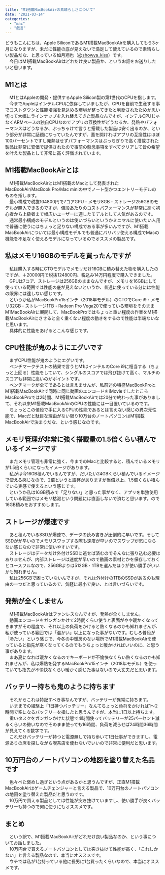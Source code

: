```yaml
---
title: "M1搭載MacBookAirの素晴らしさについて"
date: "2021-03-14"
categories: 
  - "mac"
  - "戯言"
---
```


どうもこんにちは、Apple SiliconであるM1搭載MacBookAirを購入してもう3ヶ月になりますが、未だに性能の底が見えないで満足して使えているので素晴らしい製品だな、と思っている如月翔也（[@showya\_kiss](http://twitter.com/showya_kiss)）です。  
　今日はM1搭載MacBookAirはどれだけ良い製品か、というお話をお送りしたいと思います。  

## M1とは

　M1とはAppleの開発・提供するApple Silicon製の第1世代のCPUを指します。  
　今までAppleはインテルCPUに依存していましたが、CPUを自前で生産する事でコストダウンと性能増強を見込める環境が整ってきたと判断されたためか思い切って大幅にラインナップを入れ替えてきた製品なんですが、インテルCPUじゃなくARMベースの独自CPUなのでアプリの互換性がどうなるか、発熱やパフォーマンスはどうなるか、ぶっちゃけて言うと搭載した製品は安く出るのか、という部分が非常に話題になっていたんですが、蓋を開ければアプリの互換性はほぼ100パーセントですし発熱はせずパフォーマンスはぶっちぎりで高く搭載された製品は非常に安価で提供されたので事前の懸念事項をすべてクリアして皆の希望を叶えた製品として非常に高く評価されています。  

## M1搭載MacBookAirとは

　M1搭載MacBookAirとはM1搭載のMacとして発表されたMacBookAir/MacBook Pro/Mac miniの中でノート型かつエントリーモデルのものを指します。  
　最小構成で税抜104800円で7コアGPU・メモリ8GB・ストレージ256GBのモデルが購入できるのですが、値段あたりのコストパフォーマンスが非常に高く初心者から上級者まで幅広いユーザーに適したモデルとして人気があるのです。  
　通常最小構成のモデルというのは使いづらいというかミニマルに使いたい人用で普通に使うにはちょっと足りない構成である事が多いんですが、M1搭載MacBookAirについては最小構成モデルでも普通にバリバリ使える構成でMacの機能を不足なく使えるモデルになっているのでオススメの製品です。  

## 私はメモリ16GBのモデルを買ったんですが

　私は購入する時にCTOモデルでメモリだけ16GBに積み替えた物を購入したのですが、＋20000円で税抜124800円、税込み14万円程度で購入できました。  
　GPUは7コア、ストレージは256GBのままなんですが、メモリを16GBにして使っている範囲では性能の底が見えないというか、普通に使っている分には性能の限界には達しない感じです。  
　というか私がMacBookPro15インチ（2018年モデル）のCTOでCore i9・メモリ32GB・ストレージ1TB・Radeon Pro Vega20で使っている環境をそのままM1MacBookAirに展開して、MacBookProではちょっと重い程度の作業をM1搭載MacBookAirにさせると全く重くない程度の動きをするので性能は半端ないなと思います。  
　具体的に性能をあげるとこんな感じです。  

## CPU性能が鬼のようにエグいです

　まずCPU性能が鬼のようにエグいです。  
　ベンチマークテストの結果で言うとM1はインテルのCore i9に相当する（ちょっと上回る）性能をしていて、シングルのスコアでは飛び抜けて高く、マルチのスコアも非常に高いのがポイントです。  
　ベンチマークが全てであるとは言えませんが、私前述の特盛MacBookProとM1搭載MacBookAirで同時に同じ動画のエンコードをiMovieでしたところMacBookProでは2時間、M1搭載MacBookAirでは20分で終わった事がありまして、それ以来M1搭載MacBookAirのCPUの性能には一目置いているのです。  
　ちょっとこの値段で手に入るCPUの性能であるとは言えない感じの異次元性能で、Macだと駄目な理由がない限り10万台のノートパソコンはM1搭載MacBookAirで決まりだな、という感じなのです。  

## メモリ管理が非常に強く搭載量の1.5倍くらい積んでいるイメージです

　またメモリ管理も非常に強く、今までのMacと比較すると、積んでいるメモリが1.5倍くらいになったイメージがあります。  
　私がは今16GB積んでいるんですが、だいたい24GBくらい積んでいるイメージで使える感じなので、2倍というと語弊がありますが当倍以上、1.5倍くらい積んでいる実感で使えるという感じです。  
　というか私は16GB積みで「足りない」と思った事がなく、アプリを単独使用している範囲ではメモリ枯渇という問題には直面しないで済むと思います。ので16GB積みをおすすめします。  

## ストレージが爆速です

　あと積んでいるSSDが爆速で、データの読み書きが圧倒的に早いです。そしてSSDがが早いのでメモリスワップする際も速度が早いのでスワップが気にならない感じなので非常に使いやすいです。  
　ストレージはデータだけ外付けSSDに逃せば済むのでそんなに張り込む必要はありませんが、内部ストレージは速度が早いので動画の素材とかを保存しておくとユースフルなので、256GBよりは512GB・1TBを選んだほうが使い勝手がいいかも知れません。  
　私は256GBで困っていないんですが、それは外付けの1TBのSSDがあるのも理由の一つだと思っているので、気軽に最小で良い、とは言いづらいです。  

## 発熱が全くしません

　M1搭載MacBookAirはファンレスなんですが、発熱が全くしません。  
　動画エンコードをガンガンかけて2時間くらい使うと表面がやや暖かくなってきますがその程度で、それ以上の負荷をかけると熱くなるのかも知れませんが、私が使っている範囲では「温かい」以上になった事がないです。むしろ普段が「冷たい」という感じで、今冬の中暖房のない場所でM1搭載MacBookAirを使っていると指先が寒くなってくるのでもうちょっと暖かければいいのに、と思う事があります。  
　まあ夏になれば暖かくなるのでキーボードが不愉快なくらい熱くなるのかも知れませんが、私は爆熱を発するMacBookPro15インチ（2018年モデル）を使っていても指先が不愉快なくらい暖かく感じた事はないので大丈夫だと思います。  

## バッテリー持ちも鬼のように持ちます

　それからこれは特記すべき事なんですが、バッテリーが異常に持ちます。  
　いままでの経験上「1日持つバッテリー」なんてちょっと負荷をかければ1〜2時間で空になるバッテリーを指したと思うんですが、本当に1日以上持ちます。  
　重いタスクをガンガンかけた状態で4時間使ってバッテリーが25パーセント減るくらいの勢いなのでそのまま使っても16時間、負荷を減らせば24時間36時間が見えてくる数字です。  
　これだけバッテリーが持つと電源無しで持ち歩いて1日仕事ができますし、電源ありの席を探しながら喫茶店を使わないでいいので非常に便利だと思います。  

## 10万円台のノートパソコンの地図を塗り替えた名品です

　色々べた褒めし過ぎという点があるかと思うんですが、正直M1搭載MacBookAirはゲームチェンジャーと言える製品で、10万円台のノートパソコンの地図を塗り替えた製品だと思うのです。  
　10万円で買える製品としては性能が突き抜けていますし、使い勝手が良くバッテリーも持つので何に使うにもオススメです。  

## まとめ

　という訳で、M1搭載MacBookAirがどれだけ良い製品なのか、という事についてお話しました。  
　10万円台で買えるノートパソコンとしては突き抜けて性能が高く、「これしかない」と言える製品なので、本当にオススメです。  
　ウチでは私が1台持っている他に長男に1台買ったくらいなので、本当にオススメです。
